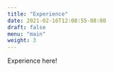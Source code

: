 ```yaml
---
title: "Experience"
date: 2021-02-16T12:08:55-08:00
draft: false
menu: "main"
weight: 3
---
```


Experience here! 